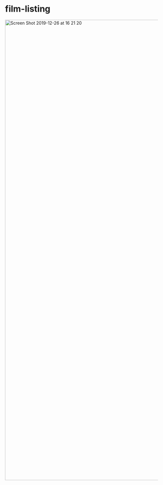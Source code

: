 # film-listing

<img width="1519" alt="Screen Shot 2019-12-26 at 16 21 20" src="https://user-images.githubusercontent.com/37338158/71477612-022d8180-27fc-11ea-8553-35b03430cacb.png">
